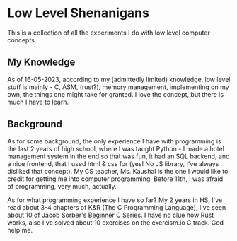 # Low Level Shenanigans

This is a collection of all the experiments I do with low level computer concepts.

## My Knowledge

As of 16-05-2023, according to my (admittedly limited) knowledge, low level stuff is mainly - C, ASM, (rust?), memory management, implementing on my own, the things one might take for granted. I love the concept, but there is much I have to learn.

## Background

As for some background, the only experience I have with programming is the last 2 years of high school, where I was taught Python - I made a hotel management system in the end so that was fun, it had an SQL backend, and a nice frontend, that I used html & css for (yes! No JS library, I've always disliked that concept). My CS teacher, Ms. Kaushal is the one I would like to credit for getting me into computer programming. Before 11th, I was afraid of programming, very much, actually.

As for what programming experience I have so far? My 2 years in HS, I've read about 3-4 chapters of K&R (The C Programming Language), I've seen about 10 of Jacob Sorber's [Beginner C Series](https://www.youtube.com/playlist?list=PL9IEJIKnBJjG5H0ylFAzpzs9gSmW_eICB). I have no clue how Rust works, also I've solved about 10 exercises on the exercism.io C track. God help me.
